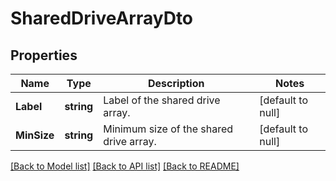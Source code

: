 # SharedDriveArrayDto

## Properties
Name | Type | Description | Notes
------------ | ------------- | ------------- | -------------
**Label** | **string** | Label of the shared drive array. | [default to null]
**MinSize** | **string** | Minimum size of the shared drive array. | [default to null]

[[Back to Model list]](../README.md#documentation-for-models) [[Back to API list]](../README.md#documentation-for-api-endpoints) [[Back to README]](../README.md)

